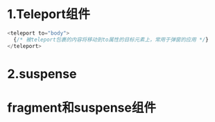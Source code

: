 # 1.Teleport组件
```js
<teleport to="body">
  {/* 被teleport包裹的内容将移动到to属性的目标元素上，常用于弹窗的应用 */}
</teleport>
```
# 2.suspense

# fragment和suspense组件